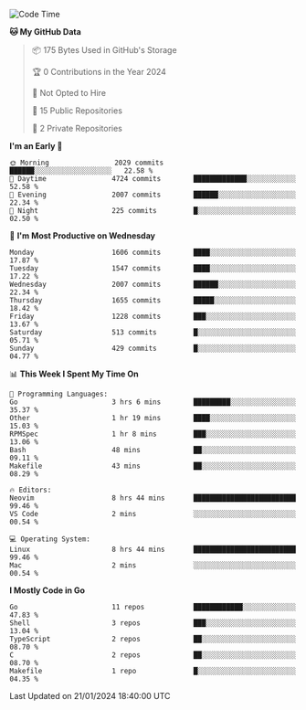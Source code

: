 <!--START_SECTION:waka-->
![Code Time](http://img.shields.io/badge/Code%20Time-335%20hrs%203%20mins-blue)

**🐱 My GitHub Data** 

> 📦 175 Bytes Used in GitHub's Storage 
 > 
> 🏆 0 Contributions in the Year 2024
 > 
> 🚫 Not Opted to Hire
 > 
> 📜 15 Public Repositories 
 > 
> 🔑 2 Private Repositories 
 > 
**I'm an Early 🐤** 

```text
🌞 Morning                2029 commits        ██████░░░░░░░░░░░░░░░░░░░   22.58 % 
🌆 Daytime                4724 commits        █████████████░░░░░░░░░░░░   52.58 % 
🌃 Evening                2007 commits        ██████░░░░░░░░░░░░░░░░░░░   22.34 % 
🌙 Night                  225 commits         █░░░░░░░░░░░░░░░░░░░░░░░░   02.50 % 
```
📅 **I'm Most Productive on Wednesday** 

```text
Monday                   1606 commits        ████░░░░░░░░░░░░░░░░░░░░░   17.87 % 
Tuesday                  1547 commits        ████░░░░░░░░░░░░░░░░░░░░░   17.22 % 
Wednesday                2007 commits        ██████░░░░░░░░░░░░░░░░░░░   22.34 % 
Thursday                 1655 commits        █████░░░░░░░░░░░░░░░░░░░░   18.42 % 
Friday                   1228 commits        ███░░░░░░░░░░░░░░░░░░░░░░   13.67 % 
Saturday                 513 commits         █░░░░░░░░░░░░░░░░░░░░░░░░   05.71 % 
Sunday                   429 commits         █░░░░░░░░░░░░░░░░░░░░░░░░   04.77 % 
```


📊 **This Week I Spent My Time On** 

```text
💬 Programming Languages: 
Go                       3 hrs 6 mins        █████████░░░░░░░░░░░░░░░░   35.37 % 
Other                    1 hr 19 mins        ████░░░░░░░░░░░░░░░░░░░░░   15.03 % 
RPMSpec                  1 hr 8 mins         ███░░░░░░░░░░░░░░░░░░░░░░   13.06 % 
Bash                     48 mins             ██░░░░░░░░░░░░░░░░░░░░░░░   09.11 % 
Makefile                 43 mins             ██░░░░░░░░░░░░░░░░░░░░░░░   08.29 % 

🔥 Editors: 
Neovim                   8 hrs 44 mins       █████████████████████████   99.46 % 
VS Code                  2 mins              ░░░░░░░░░░░░░░░░░░░░░░░░░   00.54 % 

💻 Operating System: 
Linux                    8 hrs 44 mins       █████████████████████████   99.46 % 
Mac                      2 mins              ░░░░░░░░░░░░░░░░░░░░░░░░░   00.54 % 
```

**I Mostly Code in Go** 

```text
Go                       11 repos            ████████████░░░░░░░░░░░░░   47.83 % 
Shell                    3 repos             ███░░░░░░░░░░░░░░░░░░░░░░   13.04 % 
TypeScript               2 repos             ██░░░░░░░░░░░░░░░░░░░░░░░   08.70 % 
C                        2 repos             ██░░░░░░░░░░░░░░░░░░░░░░░   08.70 % 
Makefile                 1 repo              █░░░░░░░░░░░░░░░░░░░░░░░░   04.35 % 
```




 Last Updated on 21/01/2024 18:40:00 UTC
<!--END_SECTION:waka-->
